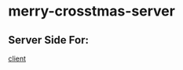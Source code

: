 # merry-crosstmas-server

## Server Side For:

[client](https://github.com/samuelmartineau/merry-crosstmas-client.git)

